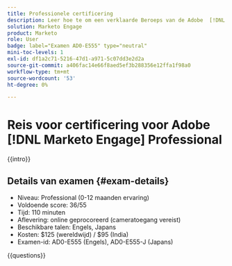 ```yaml
---
title: Professionele certificering
description: Leer hoe te om een verklaarde Beroeps van de Adobe  [!DNL Marketo Engage]  te worden.
solution: Marketo Engage
product: Marketo
role: User
badge: label="Examen AD0-E555" type="neutral"
mini-toc-levels: 1
exl-id: df1a2c71-5216-47d1-a971-5c07dd3e2d2a
source-git-commit: a406fac14e66f8aed5ef3b288356e12ffa1f98a0
workflow-type: tm+mt
source-wordcount: '53'
ht-degree: 0%

---
```


# Reis voor certificering voor Adobe [!DNL Marketo Engage] Professional

{{intro}}

## Details van examen {#exam-details}

* Niveau: Professional (0-12 maanden ervaring)
* Voldoende score: 36/55
* Tijd: 110 minuten
* Aflevering: online geprocoreerd (cameratoegang vereist)
* Beschikbare talen: Engels, Japans
* Kosten: $125 (wereldwijd) / $95 (India)
* Examen-id: AD0-E555 (Engels), AD0-E555-J (Japans)

{{questions}}
